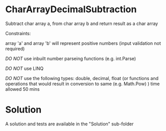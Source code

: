 # CharArrayDecimalSubtraction


Subtract char array a, from char array b and return result as a char array

Constraints:

array 'a' and array 'b' will represent positive numbers (input validation not required)

*DO NOT* use inbuilt number parseing functions (e.g. int.Parse)

*DO NOT* use LINQ

*DO NOT* use the following types: double, decimal, float (or functions and operations that would result in conversion to same (e.g. Math.Pow) )
time allowed 50 mins



# Solution

A solution and tests are available in the "Solution" sub-folder